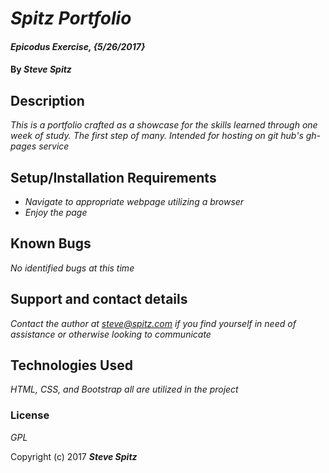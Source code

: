 # _Spitz Portfolio_

#### _Epicodus Exercise, {5/26/2017}_

#### By _**Steve Spitz**_

## Description

_This is a portfolio crafted as a showcase for the skills learned through one week of study. The first step of many. Intended for hosting on git hub's gh-pages service_

## Setup/Installation Requirements

* _Navigate to appropriate webpage utilizing a browser_
* _Enjoy the page_

## Known Bugs

_No identified bugs at this time_

## Support and contact details

_Contact the author at steve@spitz.com if you find yourself in need of assistance or otherwise looking to communicate_

## Technologies Used

_HTML, CSS, and Bootstrap all are utilized in the project_

### License

*GPL*

Copyright (c) 2017 **_Steve Spitz_**
